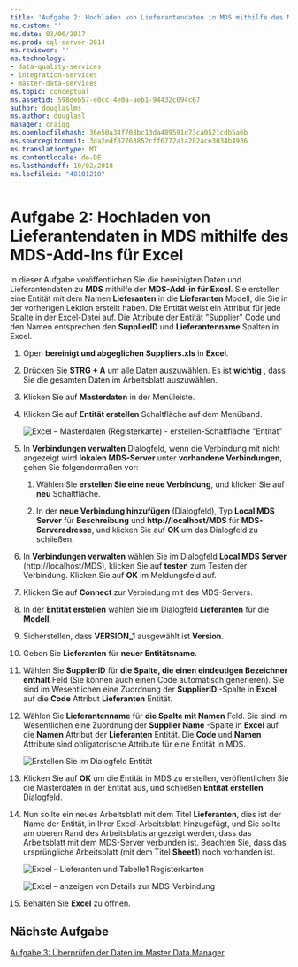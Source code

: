 ```yaml
---
title: 'Aufgabe 2: Hochladen von Lieferantendaten in MDS mithilfe des MDS-Add-in für Excel | Microsoft-Dokumentation'
ms.custom: ''
ms.date: 03/06/2017
ms.prod: sql-server-2014
ms.reviewer: ''
ms.technology:
- data-quality-services
- integration-services
- master-data-services
ms.topic: conceptual
ms.assetid: 598deb57-e0cc-4e0a-aeb1-94432c094c67
author: douglaslms
ms.author: douglasl
manager: craigg
ms.openlocfilehash: 36e50a34f708bc13da489591d73ca0521cdb5a6b
ms.sourcegitcommit: 3da2edf82763852cff6772a1a282ace3034b4936
ms.translationtype: MT
ms.contentlocale: de-DE
ms.lasthandoff: 10/02/2018
ms.locfileid: "48101210"
---
```

# <a name="task-2-uploading-supplier-data-to-mds-using-mds-add-in-for-excel"></a>Aufgabe 2: Hochladen von Lieferantendaten in MDS mithilfe des MDS-Add-Ins für Excel
  In dieser Aufgabe veröffentlichen Sie die bereinigten Daten und Lieferantendaten zu **MDS** mithilfe der **MDS-Add-in für Excel**. Sie erstellen eine Entität mit dem Namen **Lieferanten** in die **Lieferanten** Modell, die Sie in der vorherigen Lektion erstellt haben. Die Entität weist ein Attribut für jede Spalte in der Excel-Datei auf. Die Attribute der Entität "Supplier" Code und den Namen entsprechen den **SupplierID** und **Lieferantenname** Spalten in Excel.  
  
1.  Open **bereinigt und abgeglichen Suppliers.xls** in **Excel**.  
  
2.  Drücken Sie **STRG + A** um alle Daten auszuwählen. Es ist **wichtig** , dass Sie die gesamten Daten im Arbeitsblatt auszuwählen.  
  
3.  Klicken Sie auf **Masterdaten** in der Menüleiste.  
  
4.  Klicken Sie auf **Entität erstellen** Schaltfläche auf dem Menüband.  
  
     ![Excel – Masterdaten (Registerkarte) - erstellen-Schaltfläche "Entität"](../../2014/tutorials/media/et-ulingsdtomdsusingmdsaddinforexcel-01.jpg "Excel – Masterdaten (Registerkarte) - Entity-Schaltfläche \"erstellen\"")  
  
5.  In **Verbindungen verwalten** Dialogfeld, wenn die Verbindung mit nicht angezeigt wird **lokalen MDS-Server** unter **vorhandene Verbindungen**, gehen Sie folgendermaßen vor:  
  
    1.  Wählen Sie **erstellen Sie eine neue Verbindung**, und klicken Sie auf **neu** Schaltfläche.  
  
    2.  In der **neue Verbindung hinzufügen** (Dialogfeld), Typ **Local MDS Server** für **Beschreibung** und **http://localhost/MDS** für  **MDS-Serveradresse**, und klicken Sie auf **OK** um das Dialogfeld zu schließen.  
  
6.  In **Verbindungen verwalten** wählen Sie im Dialogfeld **Local MDS Server** (http://localhost/MDS), klicken Sie auf **testen** zum Testen der Verbindung. Klicken Sie auf **OK** im Meldungsfeld auf.  
  
7.  Klicken Sie auf **Connect** zur Verbindung mit des MDS-Servers.  
  
8.  In der **Entität erstellen** wählen Sie im Dialogfeld **Lieferanten** für die **Modell**.  
  
9. Sicherstellen, dass **VERSION_1** ausgewählt ist **Version**.  
  
10. Geben Sie **Lieferanten** für **neuer Entitätsname**.  
  
11. Wählen Sie **SupplierID** für **die Spalte, die einen eindeutigen Bezeichner enthält** Feld (Sie können auch einen Code automatisch generieren). Sie sind im Wesentlichen eine Zuordnung der **SupplierID** -Spalte in **Excel** auf die **Code** Attribut **Lieferanten** Entität.  
  
12. Wählen Sie **Lieferantenname** für **die Spalte mit Namen** Feld. Sie sind im Wesentlichen eine Zuordnung der **Supplier Name** -Spalte in **Excel** auf die **Namen** Attribut der **Lieferanten** Entität. Die **Code** und **Namen** Attribute sind obligatorische Attribute für eine Entität in MDS.  
  
     ![Erstellen Sie im Dialogfeld Entität](../../2014/tutorials/media/et-ulingsdtomdsusingmdsaddinforexcel-02.jpg "erstellen Entität (Dialogfeld)")  
  
13. Klicken Sie auf **OK** um die Entität in MDS zu erstellen, veröffentlichen Sie die Masterdaten in der Entität aus, und schließen **Entität erstellen** Dialogfeld.  
  
14. Nun sollte ein neues Arbeitsblatt mit dem Titel **Lieferanten**, dies ist der Name der Entität, in Ihrer Excel-Arbeitsblatt hinzugefügt, und Sie sollte am oberen Rand des Arbeitsblatts angezeigt werden, dass das Arbeitsblatt mit dem MDS-Server verbunden ist. Beachten Sie, dass das ursprüngliche Arbeitsblatt (mit dem Titel **Sheet1**) noch vorhanden ist.  
  
     ![Excel – Lieferanten und Tabelle1 Registerkarten](../../2014/tutorials/media/et-ulingsdtomdsusingmdsaddinforexcel-03.jpg "Excel – Lieferanten und Tabelle1-Registerkarten")  
  
     ![Excel – anzeigen von Details zur MDS-Verbindung](../../2014/tutorials/media/et-ulingsdtomdsusingmdsaddinforexcel-04.jpg "Excel – anzeigen von Details zur MDS-Verbindung")  
  
15. Behalten Sie **Excel** zu öffnen.  
  
## <a name="next-task"></a>Nächste Aufgabe  
 [Aufgabe 3: Überprüfen der Daten im Master Data Manager](../../2014/tutorials/task-3-verifying-the-data-in-master-data-manager.md)  
  
  
